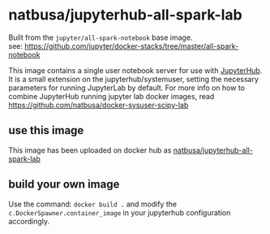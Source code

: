 # natbusa/jupyterhub-all-spark-lab

Built from the `jupyter/all-spark-notebook` base image.  
see: https://github.com/jupyter/docker-stacks/tree/master/all-spark-notebook

This image contains a single user notebook server for use with [JupyterHub](https://github.com/jupyterhub/jupyterhub). 
It is a small extension on the jupyterhub/systemuser, setting the necessary parameters for running JupyterLab by default. 
For more info on how to combine JupyterHub running jupyter lab docker images, read https://github.com/natbusa/docker-sysuser-scipy-lab

## use this image
This image has been uploaded on docker hub as [natbusa/jupyterhub-all-spark-lab](https://hub.docker.com/r/natbusa/jupyterhub-all-spark-lab/)

## build your own image

Use the command: `docker build .` and modify the `c.DockerSpawner.container_image` in your jupyterhub configuration accordingly.



